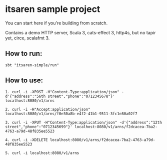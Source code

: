 # itsaren sample project

You can start here if you're building from scratch.

Contains a demo HTTP server, Scala 3, cats-effect 3, http4s, but no tapir yet, circe, scalafmt 3.

## How to run:

```
sbt "itsaren-simple/run"
```

## How to use:

```
1. curl -i -XPOST -H"Content-Type:application/json" -d'{"address":"56th street","phone":"0712345678"}' localhost:8080/v1/arns

2. curl -i -H"Accept:application/json" localhost:8080/v1/arns/f0e30a8b-e4f2-41b1-9511-3fc1e80a02f7

3. curl -i -XPUT -H"Content-Type:application/json" -d'{"address":"12th street","phone":"0712345699"}' localhost:8080/v1/arns/f2dcacea-7ba2-4763-a79d-48f835ee5523

4. curl -i -XDELETE localhost:8080/v1/arns/f2dcacea-7ba2-4763-a79d-48f835ee5523

5. curl -i localhost:8080/v1/arns
```
